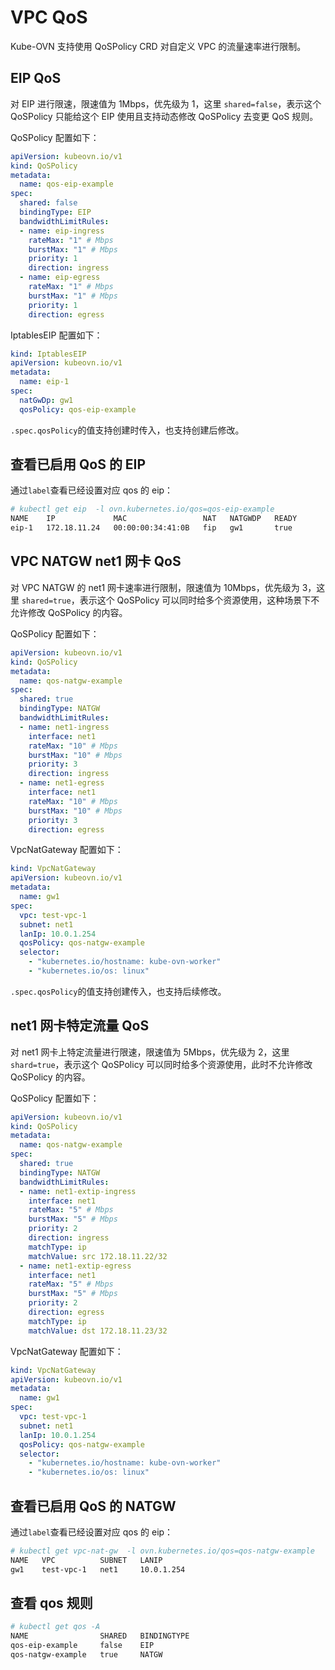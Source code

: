 # VPC QoS

Kube-OVN 支持使用 QoSPolicy CRD 对自定义 VPC 的流量速率进行限制。

## EIP QoS

对 EIP 进行限速，限速值为 1Mbps，优先级为 1，这里 `shared=false`，表示这个 QoSPolicy 只能给这个 EIP 使用且支持动态修改 QoSPolicy 去变更 QoS 规则。

QoSPolicy 配置如下：

```yaml
apiVersion: kubeovn.io/v1
kind: QoSPolicy
metadata:
  name: qos-eip-example
spec:
  shared: false
  bindingType: EIP
  bandwidthLimitRules:
  - name: eip-ingress
    rateMax: "1" # Mbps
    burstMax: "1" # Mbps
    priority: 1
    direction: ingress
  - name: eip-egress
    rateMax: "1" # Mbps
    burstMax: "1" # Mbps
    priority: 1
    direction: egress
```

IptablesEIP 配置如下：

```yaml
kind: IptablesEIP
apiVersion: kubeovn.io/v1
metadata:
  name: eip-1
spec:
  natGwDp: gw1
  qosPolicy: qos-eip-example
```

`.spec.qosPolicy`的值支持创建时传入，也支持创建后修改。

## 查看已启用 QoS 的 EIP

通过`label`查看已经设置对应 qos 的 eip：

```bash
# kubectl get eip  -l ovn.kubernetes.io/qos=qos-eip-example
NAME    IP             MAC                 NAT   NATGWDP   READY
eip-1   172.18.11.24   00:00:00:34:41:0B   fip   gw1       true
```

## VPC NATGW net1 网卡 QoS

对 VPC NATGW 的 net1 网卡速率进行限制，限速值为 10Mbps，优先级为 3，这里 `shared=true`，表示这个 QoSPolicy 可以同时给多个资源使用，这种场景下不允许修改 QoSPolicy 的内容。

QoSPolicy 配置如下：

```yaml
apiVersion: kubeovn.io/v1
kind: QoSPolicy
metadata:
  name: qos-natgw-example
spec:
  shared: true
  bindingType: NATGW
  bandwidthLimitRules:
  - name: net1-ingress
    interface: net1
    rateMax: "10" # Mbps
    burstMax: "10" # Mbps
    priority: 3
    direction: ingress
  - name: net1-egress
    interface: net1
    rateMax: "10" # Mbps
    burstMax: "10" # Mbps
    priority: 3
    direction: egress
```

VpcNatGateway 配置如下：

```yaml
kind: VpcNatGateway
apiVersion: kubeovn.io/v1
metadata:
  name: gw1
spec:
  vpc: test-vpc-1
  subnet: net1
  lanIp: 10.0.1.254
  qosPolicy: qos-natgw-example
  selector:
    - "kubernetes.io/hostname: kube-ovn-worker"
    - "kubernetes.io/os: linux"
```

`.spec.qosPolicy`的值支持创建传入，也支持后续修改。

## net1 网卡特定流量 QoS

对 net1 网卡上特定流量进行限速，限速值为 5Mbps，优先级为 2，这里 `shard=true`，表示这个 QoSPolicy  可以同时给多个资源使用，此时不允许修改 QoSPolicy 的内容。

QoSPolicy 配置如下：

```yaml
apiVersion: kubeovn.io/v1
kind: QoSPolicy
metadata:
  name: qos-natgw-example
spec:
  shared: true
  bindingType: NATGW
  bandwidthLimitRules:
  - name: net1-extip-ingress
    interface: net1
    rateMax: "5" # Mbps
    burstMax: "5" # Mbps
    priority: 2
    direction: ingress
    matchType: ip
    matchValue: src 172.18.11.22/32
  - name: net1-extip-egress
    interface: net1
    rateMax: "5" # Mbps
    burstMax: "5" # Mbps
    priority: 2
    direction: egress
    matchType: ip
    matchValue: dst 172.18.11.23/32
```

VpcNatGateway 配置如下：

```yaml
kind: VpcNatGateway
apiVersion: kubeovn.io/v1
metadata:
  name: gw1
spec:
  vpc: test-vpc-1
  subnet: net1
  lanIp: 10.0.1.254
  qosPolicy: qos-natgw-example
  selector:
    - "kubernetes.io/hostname: kube-ovn-worker"
    - "kubernetes.io/os: linux"
```

## 查看已启用 QoS 的 NATGW

通过`label`查看已经设置对应 qos 的 eip：

```bash
# kubectl get vpc-nat-gw  -l ovn.kubernetes.io/qos=qos-natgw-example
NAME   VPC          SUBNET   LANIP
gw1    test-vpc-1   net1     10.0.1.254
```

## 查看 qos 规则

```bash
# kubectl get qos -A
NAME                SHARED   BINDINGTYPE
qos-eip-example     false    EIP
qos-natgw-example   true     NATGW
```

